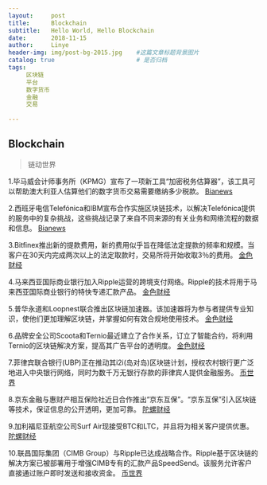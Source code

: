 ```yaml
---
layout:     post
title:      Blockchain
subtitle:   Hello World, Hello Blockchain
date:       2018-11-15 
author:     Linye 
header-img: img/post-bg-2015.jpg 	#这篇文章标题背景图片
catalog: true 						# 是否归档
tags:	
     区块链
     平台
     数字货币
     金融
     交易
    
---
```


## Blockchain
>链动世界

1.毕马威会计师事务所（KPMG）宣布了一项新工具“加密税务估算器”，该工具可以帮助澳大利亚人估算他们的数字货币交易需要缴纳多少税款。 [Bianews](https://www.bianews.com/news/flash?id=24706)

2.西班牙电信Telefónica和IBM宣布合作实施区块链技术，以解决Telefónica提供的服务中的复杂挑战，这些挑战记录了来自不同来源的有关业务和网络流程的数据和信息。 [Bianews](https://www.bianews.com/news/flash?id=24646)

3.Bitfinex推出新的提款费用，新的费用似乎旨在降低法定提款的频率和规模。当客户在30天内完成两次以上的法定取款时，交易所将开始收取3％的费用。 [金色财经](https://www.jinse.com/lives/64424.htm)

4.马来西亚国际商业银行加入Ripple运营的跨境支付网络。Ripple的技术将用于马来西亚国际商业银行的特快专递汇款产品。 [金色财经](https://www.jinse.com/lives/64302.htm)

5.普华永道和Loopnest联合推出区块链加速器。该加速器将为参与者提供专业知识，使他们更加理解区块链，并掌握如何有效合规地使用技术。 [金色财经](https://www.jinse.com/lives/64297.htm)

6.品牌安全公司Scoota和Ternio最近建立了合作关系，订立了智能合约，将利用Ternio的区块链解决方案，提高其广告平台的透明度。 [金色财经](https://www.jinse.com/lives/64277.htm)

7.菲律宾联合银行(UBP)正在推动其i2i(岛对岛)区块链计划，授权农村银行更广泛地进入中央银行网络，同时为数千万无银行存款的菲律宾人提供金融服务。 [币世界](https://www.bishijie.com/kuaixun_155796)

8.京东金融与惠财产相互保险社近日合作推出“京东互保”。“京东互保”引入区块链等技术，保证信息的公开透明，更加可靠。 [陀螺财经](https://www.tuoluocaijing.cn/kuaixun/detail-33888.html)

9.加利福尼亚航空公司Surf Air现接受BTC和LTC，并且将为相关客户提供优惠。 [陀螺财经](https://www.tuoluocaijing.cn/kuaixun/detail-33841.html)

10.联昌国际集团（CIMB Group）与Ripple已达成战略合作。Ripple基于区块链的解决方案已被部署用于增强CIMB专有的汇款产品SpeedSend。该服务允许客户直接通过账户即时发送和接收资金。 [币世界](https://www.bishijie.com/kuaixun_155274)

